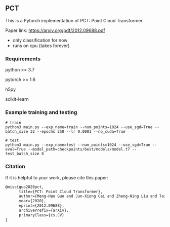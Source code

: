 ## PCT
This is a Pytorch implementation of PCT: Point Cloud Transformer.

Paper link: https://arxiv.org/pdf/2012.09688.pdf

- only classification for now
- runs on cpu (takes forever)

### Requirements
python >= 3.7

pytorch >= 1.6

h5py

scikit-learn

### Example training and testing
```shell script
# train
python3 main.py --exp_name=train --num_points=1024 --use_sgd=True --batch_size 32 --epochs 250 --lr 0.0001 --no_cuda=True

# test
python3 main.py --exp_name=test --num_points=1024 --use_sgd=True --eval=True --model_path=checkpoints/best/models/model.t7 --test_batch_size 8

```

### Citation
If it is helpful to your work, please cite this paper:
```latex
@misc{guo2020pct,
      title={PCT: Point Cloud Transformer}, 
      author={Meng-Hao Guo and Jun-Xiong Cai and Zheng-Ning Liu and Tai-Jiang Mu and Ralph R. Martin and Shi-Min Hu},
      year={2020},
      eprint={2012.09688},
      archivePrefix={arXiv},
      primaryClass={cs.CV}
}
```
